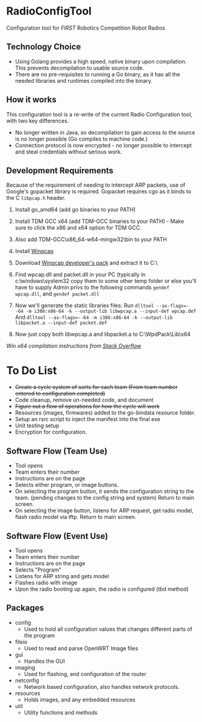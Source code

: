 # RadioConfigTool
Configuration tool for _FIRST_ Robotics Competition Robot Radios

## Technology Choice
- Using Golang provides a high speed, native binary upon compilation. This prevents decompilation to usable
source code.
- There are no pre-requisites to running a Go binary, as it has all the needed libraries and runtimes compiled
into the binary.


## How it works
This configuration tool is a re-write of the current Radio Configuration tool, with two key differences.
- No longer written in Java, so decompilation to gain access to the source is no longer possible (Go compiles to machine code.)
- Connection protocol is now encrypted - no longer possible to intercept and steal credentials without serious work.

## Development Requirements

Because of the requirement of needing to intercept ARP packets, use of Google's gopacket library is required.
Gopacket requires cgo as it binds to the C `libpcap.h` header.

1. Install go_amd64 (add go binaries to your PATH)
2. Install TDM GCC x64 (add TDM-GCC binaries to your PATH) - Make sure to click the x86 and x64 option for TDM GCC. 
3. Also add TDM-GCC\x86_64-w64-mingw32\bin to your PATH
4. Install [Winpcap](https://www.winpcap.org/install/default.htm)
5. Download [Winpcap developer's pack](https://www.winpcap.org/devel.htm) and extract it to C:\
6. Find wpcap.dll and packet.dll in your PC (typically in c:\windows\system32
copy them to some other temp folder or else you'll have to supply Admin privs to the following commands
`gendef wpcap.dll`, and `gendef packet.dll`

7. Now we'll generate the static libraries files:
Run 
`dlltool --as-flags=--64 -m i386:x86-64 -k --output-lib libwpcap.a --input-def wpcap.def` 
And
`dlltool --as-flags=--64 -m i386:x86-64 -k --output-lib libpacket.a --input-def packet.def`

8. Now just copy both libwpcap.a and libpacket.a to C:\WpdPack\Lib\x64

_Win x64 compilation instructions from [Stack Overflow](https://stackoverflow.com/questions/38047858/compile-gopacket-on-windows-64bit)_


# To Do List

- ~~Create a cycle system of sorts for each team (From team number entered to configuration completed)~~
- Code cleanup, remove un-needed code, and document
- ~~Figure out a flow of operations for how the cycle will work~~
- Resources (images, firmwares) added to the go-bindata resource folder.
- Setup an rsrc script to inject the manifest into the final exe
- Unit testing setup
- Encryption for configuration.


## Software Flow (Team Use)

- Tool opens
- Team enters their number
- Instructions are on the page
- Selects either program, or image buttons.
- On selecting the program button, it sends the configuration string to the team. (pending changes to the config string and system) Return to main screen.
- On selecting the image button, listens for ARP request, get radio model, flash radio model via tftp. Return to main screen.

## Software Flow (Event Use)

- Tool opens
- Team enters their number
- Instructions are on the page
- Selects "Program"
- Listens for ARP string and gets model
- Flashes radio with image 
- Upon the radio booting up again, the radio is configured (tbd method)

## Packages

- config
  * Used to hold all configuration values that changes different parts of the program
- fileio
  * Used to read and parse OpenWRT Image files
- gui
  * Handles the GUI
- imaging
  * Used for flashing, and configuration of the router
- netconfig
  * Network based configuration, also handles network protocols.
- resources
  * Holds images, and any embedded resources
- util
  * Utility functions and methods